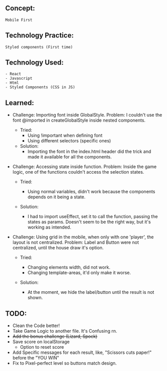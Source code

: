 ## Concept:

    Mobile First

## Technology Practice:

    Styled components (First time)

## Technology Used:

    - React
    - Javascript
    - Html
    - Styled Components (CSS in JS)

## Learned:

- Challenge: Importing font inside GlobalStyle.
  Problem: I couldn't use the font @imported in createGlobalStyle inside nested components.

  - Tried:
    - Using !important when defining font
    - Using different selectors (specific ones)
  - Solution:
    - Importing the font in the index.html header did the trick and made it available for all the components.

- Challenge: Accessing state inside function.
  Problem: Inside the game logic, one of the functions couldn't access the selection states.

  - Tried:

    - Using normal variables, didn't work because the components depends on it being a state.

  - Solution:
    - I had to import useEffect, set it to call the function, passing the states as params. Doesn't seem to be the right way, but it's working as intended.

- Challenge: Using grid in the mobile, when only with one 'player', the layout is not centralized.
  Problem: Label and Button were not centralized, until the house draw it's option.

  - Tried:

    - Changing elements width, did not work.
    - Changing template-areas, it'd only make it worse.

  - Solution:
    - At the moment, we hide the label/button until the result is not shown.

## TODO:

- Clean the Code better!
- Take Game Logic to another file. It's Confusing rn.
- ~~Add the bonus challenge (Lizard, Spock)~~
- Save score on localStorage
  - Option to reset score
- Add Specific messages for each result, like, "Scissors cuts paper!" before the "YOU WIN"
- Fix to Pixel-perfect level so buttons match design.
